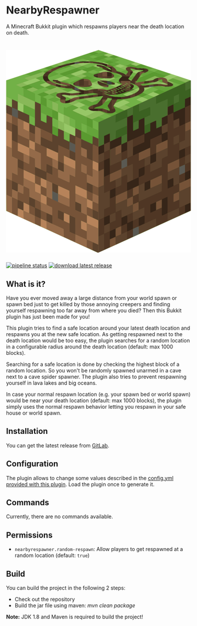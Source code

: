 # NearbyRespawner

A Minecraft Bukkit plugin which respawns players near the death location on death.

<h1 align="center"><img src="logo.png" alt="Logo"/></h1>

[![pipeline status](https://gitlab.com/Programie/NearbyRespawner/badges/master/pipeline.svg)](https://gitlab.com/Programie/NearbyRespawner/commits/master)
[![download latest release](https://img.shields.io/badge/download-latest-blue.svg)](https://gitlab.com/Programie/NearbyRespawner/-/jobs/artifacts/master/raw/target/NearbyRespawner.jar?job=release)

## What is it?

Have you ever moved away a large distance from your world spawn or spawn bed just to get killed by those annoying creepers and finding yourself respawning too far away from where you died? Then this Bukkit plugin has just been made for you!

This plugin tries to find a safe location around your latest death location and respawns you at the new safe location. As getting respawned next to the death location would be too easy, the plugin searches for a random location in a configurable radius around the death location (default: max 1000 blocks).

Searching for a safe location is done by checking the highest block of a random location. So you won't be randomly spawned unarmed in a cave next to a cave spider spawner. The plugin also tries to prevent respawning yourself in lava lakes and big oceans.

In case your normal respawn location (e.g. your spawn bed or world spawn) would be near your death location (default: max 1000 blocks), the plugin simply uses the normal respawn behavior letting you respawn in your safe house or world spawn.

## Installation

You can get the latest release from [GitLab](https://gitlab.com/Programie/NearbyRespawner/-/jobs/artifacts/master/raw/target/NearbyRespawner.jar?job=release).

## Configuration

The plugin allows to change some values described in the [config.yml provided with this plugin](src/main/resources/config.yml). Load the plugin once to generate it.

## Commands

Currently, there are no commands available.

## Permissions

* `nearbyrespawner.random-respawn`: Allow players to get respawned at a random location (default: `true`)

## Build

You can build the project in the following 2 steps:

 * Check out the repository
 * Build the jar file using maven: *mvn clean package*

**Note:** JDK 1.8 and Maven is required to build the project!